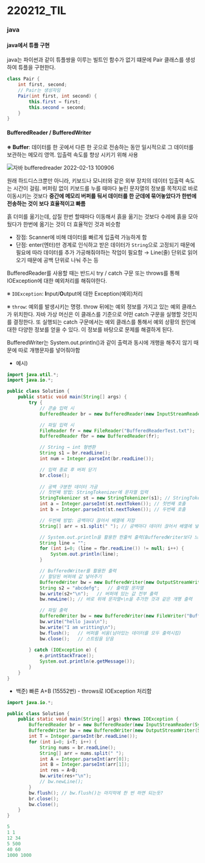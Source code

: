 # 220212_TIL







### java

#### java에서 튜플 구현

java는 파이썬과 같이 튜플쌍을 이루는 빌트인 함수가 없기 떄문에 Pair 클래스를 생성하여 튜플을 구현한다.

```java
class Pair {
    int first, second;
    // Pair는 생성자임
    Pair(int first, int second) {
        this.first = first;
        this.second = second;
    }
}
```



#### BufferedReader / BufferedWriter

**※ Buffer**: 데이터를 한 곳에서 다른 한 곳으로 전송하는 동안 일시적으로 그 데이터를 보관하는 메모리 영역. 입출력 속도를 향상 시키기 위해 사용

![자바 bufferedreader 2022-02-13 100906](https://user-images.githubusercontent.com/93081720/153756554-33ff85e7-754c-4e71-8df3-1a6baa22ed8b.png)

원래 하드디스크뿐만 아니라, 키보드나 모니터와 같은 외부 장치의 데이터 입출력 속도는 시간이 걸림. 버퍼링 없이 키보드를 누를 때마다 눌린 문자열의 정보를 목적지로 바로 이동시키는 것보다 **중간에 메모리 버퍼를 둬서 데이터를 한 군데에 묶어놓았다가 한번에 전송하는 것이 보다 효율적이고 빠름**

흙 더미를 옮기는데, 삽질 한번 할때마다 이동해서 흙을 옮기는 것보다 수레에 흙을 모아뒀다가 한번에 옮기는 것이 더 효율적인 것과 비슷함

- 장점: Scanner에 비해 데이터를 빠르게 입출력 가능하게 함
- 단점: enter(엔터)만 경계로 인식하고 받은 데이터가 `String`으로 고정되기 때문에 필요에 따라 데이터를 추가 가공해줘야하는 작업이 필요함 → Line(줄) 단위로 읽어오기 때문에 공백 단위로 나눠 주는 등



BufferedReader를 사용할 때는 반드시 try / catch 구문 또는 throws를 통해 IOException에 대한 예외처리를 해줘야한다.

※ `IOException`: **I**nput/**O**utput에 대한 Exception(예외)처리

※ `throw`: 예외를 발생시키는 명령. throw 뒤에는 예외 정보를 가지고 있는 예외 클래스가 위치한다. 자바 가상 머신은 이 클래스를 기준으로 어떤 catch 구문을 실행할 것인지를 결정한다. 또 실행되는 catch 구문에서는 예외 클래스를 통해서 예외 상황의 원인에 대한 다양한 정보를 얻을 수 있다. 이 정보를 바탕으로 문제를 해결하게 된다.

BufferedWriter는 System.out.println()과 같이 출력과 동시에 개행을 해주지 않기 때문에 따로 개행문자를 넣어줘야함

- 예시)

```java
import java.util.*;
import java.io.*;

public class Solution {
    public static void main(String[] args) {
        try {
            // 콘솔 입력 시
            BufferedReader br = new BufferedReader(new InputStreamReader(System.in));

            // 파일 입력 시
            FileReader fr = new FileReader("BufferedReaderTest.txt");
            BufferedReader fbr = new BufferedReader(fr);

            // String → int 형변환
            String s1 = br.readLine();
            int num = Integer.parseInt(br.readLine());

            // 입력 종료 후 버퍼 닫기
            br.close();
            
            // 공백 구분한 데이터 가공
            // 첫번째 방법: StringTokenizer에 문자열 입력
            StringTokenizer st = new StringTokenizer(s1); // StringTokenizer인자값에 입력 문자열 넣음
            int a = Integer.parseInt(st.nextToken()); // 첫번째 호출
            int b = Integer.parseInt(st.nextToken()); // 두번째 호출

            // 두번째 방법: 공백마다 끊어서 배열에 저장
            String[] arr = s1.split(" "); // 공백마다 데이터 끊어서 배열에 넣음

            // System.out.println을 활용한 한줄씩 출력(BufferedWriter보다 느림)
            String line = "";
            for (int i=0; (line = fbr.readLine()) != null; i++) {
                System.out.println(line);
            }

            // BufferedWriter를 활용한 출력
            // 할당된 버퍼에 값 넣어주기
            BufferedWriter bw = new BufferedWriter(new OutputStreamWriter(System.out));   
            String s2 = "abcdefg";   // 출력할 문자열
            bw.write(s2+"\n");   // 버퍼에 있는 값 전부 출력
            bw.newLine(); // 바로 위에 문자열+\n을 추가한 것과 같은 개행 출력

            // 파일 출력
            BufferedWriter bw = new BufferedWriter(new FileWriter("BufferedWriterTest.txt"));
            bw.write("hello java\n");
            bw.write("I am writting\n");
            bw.flush();   // 버퍼를 비움(남아있는 데이터를 모두 출력시킴)
            bw.close();   // 스트림을 닫음
            
        } catch (IOException e) {
            e.printStackTrace();
            System.out.println(e.getMessage());
        }
    }
}
```



- 백준) 빠른 A+B (15552번) - throws로 IOException 처리함

```java
import java.io.*;

public class Solution {
    public static void main(String[] args) throws IOException {
        BufferedReader br = new BufferedReader(new InputStreamReader(System.in));
        BufferedWriter bw = new BufferedWriter(new OutputStreamWriter(System.out));
        int T = Integer.parseInt(br.readLine());
        for (int i=0; i<T; i++) {
            String nums = br.readLine();
            String[] arr = nums.split(" ");
            int A = Integer.parseInt(arr[0]);
            int B = Integer.parseInt(arr[1]);
            int res = A+B;
            bw.write(res+"\n");
            // bw.newLine();
        }
        bw.flush(); // bw.flush()는 마지막에 한 번 하면 되는듯?
        br.close();
        bw.close();
    }
}

5
1 1
12 34
5 500
40 60
1000 1000
```

